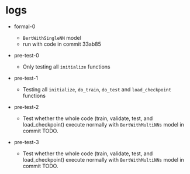 # logs

- formal-0
    - `BertWithSingleNN` model
    - run with code in commit 33ab85

- pre-test-0
    - Only testing all `initialize` functions

- pre-test-1
    - Testing all `initialize`, `do_train`, `do_test` and `load_checkpoint` functions

- pre-test-2
    - Test whether the whole code (train, validate, test, and load_checkpoint) execute normally with `BertWithMultiNNs` model in commit TODO.

- pre-test-3
    - Test whether the whole code (train, validate, test, and load_checkpoint) execute normally with `BertWithMultiNNs` model in commit TODO.
  